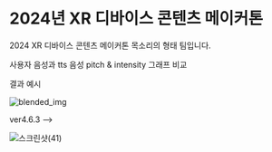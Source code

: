 # 2024년 XR 디바이스 콘텐츠 메이커톤
2024 XR 디바이스 콘텐츠 메이커톤 목소리의 형태 팀입니다.

사용자 음성과 tts 음성 pitch & intensity 그래프 비교

결과 예시

![blended_img](https://github.com/user-attachments/assets/98bcd3f0-7881-4d52-a388-875672403523)

ver4.6.3 -->

![스크린샷(41)](https://github.com/user-attachments/assets/57ca56ec-c074-40c9-a20a-b7dfb2945ce7)
